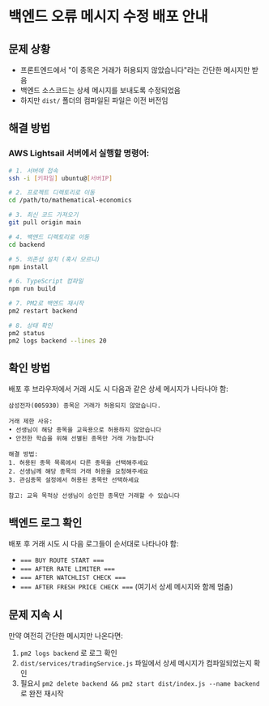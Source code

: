 # 백엔드 오류 메시지 수정 배포 안내

## 문제 상황
- 프론트엔드에서 "이 종목은 거래가 허용되지 않았습니다"라는 간단한 메시지만 받음
- 백엔드 소스코드는 상세 메시지를 보내도록 수정되었음
- 하지만 `dist/` 폴더의 컴파일된 파일은 이전 버전임

## 해결 방법

### AWS Lightsail 서버에서 실행할 명령어:

```bash
# 1. 서버에 접속
ssh -i [키파일] ubuntu@[서버IP]

# 2. 프로젝트 디렉토리로 이동
cd /path/to/mathematical-economics

# 3. 최신 코드 가져오기
git pull origin main

# 4. 백엔드 디렉토리로 이동
cd backend

# 5. 의존성 설치 (혹시 모르니)
npm install

# 6. TypeScript 컴파일
npm run build

# 7. PM2로 백엔드 재시작
pm2 restart backend

# 8. 상태 확인
pm2 status
pm2 logs backend --lines 20
```

## 확인 방법

배포 후 브라우저에서 거래 시도 시 다음과 같은 상세 메시지가 나타나야 함:

```
삼성전자(005930) 종목은 거래가 허용되지 않았습니다.

거래 제한 사유:
• 선생님이 해당 종목을 교육용으로 허용하지 않았습니다
• 안전한 학습을 위해 선별된 종목만 거래 가능합니다

해결 방법:
1. 허용된 종목 목록에서 다른 종목을 선택해주세요
2. 선생님께 해당 종목의 거래 허용을 요청해주세요
3. 관심종목 설정에서 허용된 종목만 선택하세요

참고: 교육 목적상 선생님이 승인한 종목만 거래할 수 있습니다
```

## 백엔드 로그 확인

배포 후 거래 시도 시 다음 로그들이 순서대로 나타나야 함:
- `=== BUY ROUTE START ===`
- `=== AFTER RATE LIMITER ===`
- `=== AFTER WATCHLIST CHECK ===`
- `=== AFTER FRESH PRICE CHECK ===` (여기서 상세 메시지와 함께 멈춤)

## 문제 지속 시

만약 여전히 간단한 메시지만 나온다면:
1. `pm2 logs backend` 로 로그 확인
2. `dist/services/tradingService.js` 파일에서 상세 메시지가 컴파일되었는지 확인
3. 필요시 `pm2 delete backend && pm2 start dist/index.js --name backend`로 완전 재시작